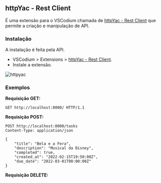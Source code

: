 

## httpYac - Rest Client

É uma extensão para o VSCodium chamada de [httpYac - Rest Client](https://httpyac.github.io/guide/request.html) que permite a criação e manipulação de API.

### Instalação
A instalação é feita pela API.
- VSCodium > Extensions > [httpYac - Rest Client](https://marketplace.visualstudio.com/items?itemName=anweber.vscode-httpyac).
- Instale a extensão.

![httpyac](https://httpyac.github.io/favicon.png)

### Exemplos

**Requisição GET:**
```
GET http://localhost:8000/ HTTP/1.1
```

**Requisição POST:**
```
POST http://localhost:8000/tasks
Content-Type: application/json

{
    "title": "Bela e a Fera",
    "description": "Musical da Disney",
    "completed": true,
    "created_at": "2022-02-15T19:50:00Z",
    "due_date": "2022-03-01T00:00:00Z"
}
```
**Requisição DELETE:**
```
```
 